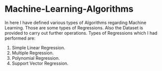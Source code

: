 # Machine-Learning-Algorithms
In here I have defined various types of Algorithms regarding Machine Learning. Those are some types of Regressions. Also the Dataset is provided to carry out further operations.
Types of Regressions which I had performed are:
1) Simple Linear Regression.
2) Multiple Regression.
3) Polynomial Regression.
4) Support Vector Regression.
